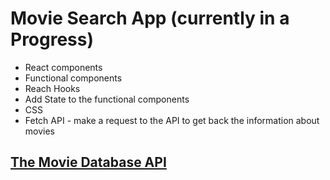 # Movie Search App (currently in a Progress) 

* React components
* Functional components
* Reach Hooks
* Add State to the functional components
* CSS
* Fetch API - make a request to the API to get back the information about movies

##  [The Movie Database API](https://www.themoviedb.org/)

